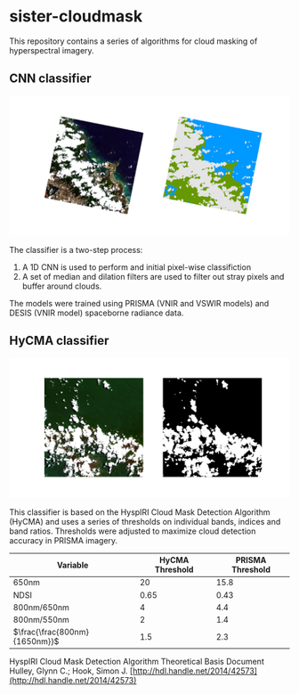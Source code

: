 # sister-cloudmask
This repository contains a series of algorithms for cloud masking of hyperspectral imagery.


## CNN classifier

![](./examples/prisma_cnn.png)

The classifier is a two-step process:
1. A 1D CNN is used to perform and initial pixel-wise classifiction
2. A set of median and dilation filters are used to filter out stray pixels and buffer around clouds.

The models were trained using PRISMA (VNIR and VSWIR models) and DESIS (VNIR model) spaceborne radiance data.

## HyCMA classifier

![](./examples/prisma_hycma.png)

This classifier is based on the HyspIRI Cloud Mask Detection Algorithm (HyCMA) and uses a series
of thresholds on individual bands, indices and band ratios. Thresholds were adjusted to maximize
cloud detection accuracy in PRISMA imagery.


| Variable| HyCMA Threshold | PRISMA Threshold |
| ----------- | ----------- |----------- |
| 650nm  | 20 | 15.8 |
| NDSI  | 0.65 | 0.43|
| 800nm/650nm  | 4 | 4.4 |
| 800nm/550nm   | 2 | 1.4 |
| $\frac{\frac{800nm}{1650nm}}$	  | 1.5 | 2.3 |




HyspIRI Cloud Mask Detection Algorithm Theoretical Basis Document
Hulley, Glynn C.; Hook, Simon J.
[http://hdl.handle.net/2014/42573](http://hdl.handle.net/2014/42573)